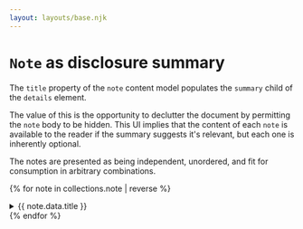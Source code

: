 ```yaml
---
layout: layouts/base.njk
---
```

    
# `Note` as disclosure summary

The `title` property of the `note` content model populates the `summary` child of the `details` element.

The value of this is the opportunity to declutter the document by permitting the `note` body to be hidden. This UI implies that the content of each `note` is available to the reader if the summary suggests it's relevant, but each one is inherently optional.

The notes are presented as being independent, unordered, and fit for consumption in arbitrary combinations.

{% for note in collections.note | reverse %} 
    <details>
        <summary>{{ note.data.title }}</summary>
        {{ note.content | safe}}
    </details>
{% endfor %}


